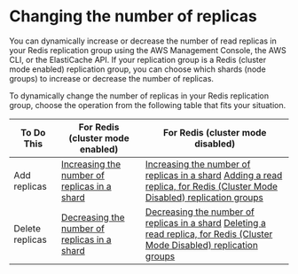 # Changing the number of replicas<a name="increase-decrease-replica-count"></a>

You can dynamically increase or decrease the number of read replicas in your Redis replication group using the AWS Management Console, the AWS CLI, or the ElastiCache API\. If your replication group is a Redis \(cluster mode enabled\) replication group, you can choose which shards \(node groups\) to increase or decrease the number of replicas\.

To dynamically change the number of replicas in your Redis replication group, choose the operation from the following table that fits your situation\.


| To Do This | For Redis \(cluster mode enabled\) | For Redis \(cluster mode disabled\) | 
| --- | --- | --- | 
|  Add replicas  |  [Increasing the number of replicas in a shard](increase-replica-count.md)  |  [Increasing the number of replicas in a shard](increase-replica-count.md) [Adding a read replica, for Redis \(Cluster Mode Disabled\) replication groups](Replication.AddReadReplica.md)  | 
|  Delete replicas  |  [Decreasing the number of replicas in a shard](decrease-replica-count.md)  |  [Decreasing the number of replicas in a shard](decrease-replica-count.md) [Deleting a read replica, for Redis \(Cluster Mode Disabled\) replication groups ](Replication.RemoveReadReplica.md)  | 